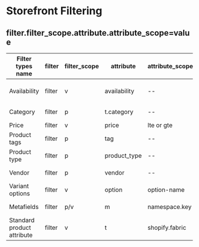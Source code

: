 # Storefront Filtering
## filter.filter_scope.attribute.attribute_scope=value

|Filter types name         |filter|filter_scope |attribute    |attribute_scope       |=value                  |
|--                        |--    |--           |--           |--                    |--                      |
|Availability              |filter|v            |availability |--                    |=0<br>=1<br>=0,1          |
|Category                  |filter|p            |t.category   |--                    |=id<br>=id1__id2          |
|Price                     |filter|v            |price        |lte or gte            |=5         |
|Product tags              |filter|p            |tag          |--                    |=new<br>=new,trending          |
|Product type              |filter|p            |product_type |--                    |=shoes<br>=shoes,belts          |
|Vendor                    |filter|p            |vendor       |--                    |=vendor1<br>=vendor1,vendor2|
|Variant options           |filter|v            |option       |option-name           |=red<br>=red,blue                                                                     |
|Metafields                |filter|p/v          |m            |namespace.key         |=canada<br>=canada,usa                                                                |
|Standard product attribute|filter|v            |t            |shopify.fabric        |=gid://shopify/Metaobject/1<br>=gid://shopify/Metaobject/1, gid://shopify/Metaobject/3|

